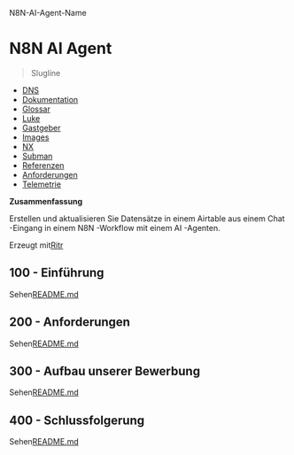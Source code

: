 N8N-AI-Agent-Name

# N8N AI Agent

> Slugline

-   [DNS](./DNS.md)
-   [Dokumentation](./DOCUMENTATION.md)
-   [Glossar](./GLOSSARY.md)
-   [Luke](./HATCH.md)
-   [Gastgeber](./HOSTS.md)
-   [Images](./IMAGES.md)
-   [NX](./NX.md)
-   [Subman](./PODMAN.md)
-   [Referenzen](./REFERENCES.md)
-   [Anforderungen](./REQUIREMENTS.md)
-   [Telemetrie](./TELEMETRY.md)

**Zusammenfassung**

Erstellen und aktualisieren Sie Datensätze in einem Airtable aus einem Chat -Eingang in einem N8N -Workflow mit einem AI -Agenten.

Erzeugt mit[Ritr](https://app.rytr.me)

## 100 - Einführung

Sehen[README.md](./100/README.md)

## 200 - Anforderungen

Sehen[README.md](./200/README.md)

## 300 - Aufbau unserer Bewerbung

Sehen[README.md](./300/README.md)

## 400 - Schlussfolgerung

Sehen[README.md](./400/README.md)
